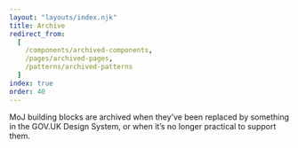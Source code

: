 ```yaml
---
layout: "layouts/index.njk"
title: Archive
redirect_from:
  [
    /components/archived-components,
    /pages/archived-pages,
    /patterns/archived-patterns
  ]
index: true
order: 40
---
```


MoJ building blocks are archived when they’ve been replaced by something in the GOV.UK Design System, or when it’s no longer practical to support them.
